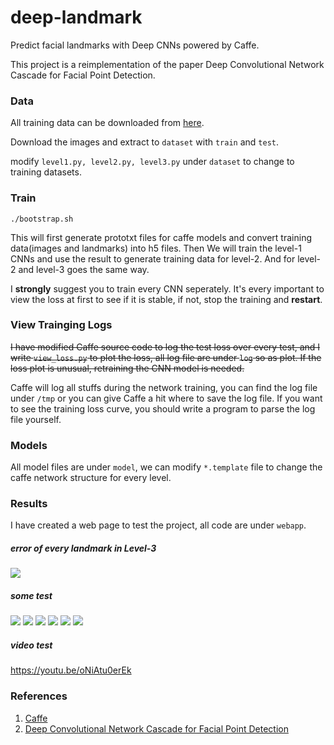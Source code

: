 deep-landmark
=============
Predict facial landmarks with Deep CNNs powered by Caffe.

This project is a reimplementation of the paper Deep Convolutional Network Cascade for Facial Point Detection.

### Data

All training data can be downloaded from [here](http://mmlab.ie.cuhk.edu.hk/archive/CNN_FacePoint.htm).

Download the images and extract to `dataset` with `train` and `test`.

modify `level1.py, level2.py, level3.py` under `dataset` to change to training datasets.

### Train

```
./bootstrap.sh
```

This will first generate prototxt files for caffe models and convert training data(images and landmarks) into h5 files. Then We will train the level-1 CNNs and use the result to generate training data for level-2. And for level-2 and level-3 goes the same way.

I **strongly** suggest you to train every CNN seperately. It's every important to view the loss at first to see if it is stable, if not, stop the training and **restart**.

### View Trainging Logs

~~I have modified Caffe source code to log the test loss over every test, and I write `view_loss.py` to plot the loss, all log file are under `log` so as plot. If the loss plot is unusual, retraining the CNN model is needed.~~

Caffe will log all stuffs during the network training, you can find the log file under `/tmp` or you can give Caffe a hit where to save the log file. If you want to see the training
 loss curve, you should write a program to parse the log file yourself.

### Models

All model files are under `model`, we can modify `*.template` file to change the caffe network structure for every level.

### Results

I have created a web page to test the project, all code are under `webapp`.

##### error of every landmark in Level-3

![](result/level3_test.png)

##### some test

![](result/1.jpg)
![](result/2.jpg)
![](result/3.jpg)
![](result/4.png)
![](result/5.jpg)
![](result/6.png)

##### video test

https://youtu.be/oNiAtu0erEk

### References

1. [Caffe](http://caffe.berkeleyvision.org/)
2. [Deep Convolutional Network Cascade for Facial Point Detection](http://mmlab.ie.cuhk.edu.hk/archive/CNN_FacePoint.htm)
